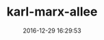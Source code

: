 ---
title:		"karl-marx-allee"
type:		"photos"
mediatype:		"upload"
location:		"TBC"
date:		"2016-12-29 16:29:53"
album:		"experimental"
filename:		"karl-marx-allee.md"
series:		""
cl_public_id:		"experimental/karl-marx-allee"
cl_version:		1497004567
format:		"tiff"
bytes:		7022680
width:		810
height:		1440
colours:
- "#52748C"
- "#5E6D73"
- "#808A99"
- "#323939"
- "#1B1917"
- "#9FA9B8"
- "#6B819A"
- "#22333A"
- "#7FA0BA"
- "#162623"
- "#D6C4C0"
- "#35353A"
- "#A5BBCE"
- "#041D24"
- "#252017"
- "#231916"
- "#5A645E"
- "#021614"
- "#796F6A"
exposure_mode:		"Auto"
program:		"Aperture-priority AE"
aperture:		undefined
focal_length:		"24.0 mm"
iso:		"200"
shutter_speed:		undefined
metering:		"Multi-segment"
flash:		"Off, Did not fire"
white_balance:		"Auto"
colour_temp:		"-6.0"
has_crop:		"No"
orientation:		"Horizontal (normal)"
camera_model:		"NIKON D800"
lens_info:		"No lens info"
artist:		"No artist info"
x_resolution:		"300"
y_resolution:		"300"
---